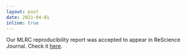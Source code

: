 ```yaml
---
layout: post
date: 2021-04-01
inline: true
---
```


Our MLRC reproducibility report was accepted to appear in ReScience Journal. Check it [here](http://rescience.github.io/bibliography/Verma_2021.html).

